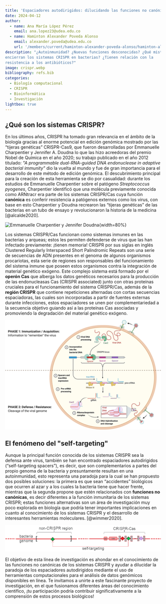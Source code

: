 ```yaml
---
title: 'Espaciadores autodirigidos: dilucidando las funciones no canónicas de los sistemas CRISPR'
date: 2024-04-12
author:
  - name: Ana María López Pérez
    email: ana.lopez23@udea.edu.co
  - name: Haminton Alexander Poveda Alonso
    email: alexander.poveda@udea.edu.co
    url: '/members/current/haminton-alexander-poveda-alonso/haminton-alexander-poveda-alonso.md'
description: "¿Autoinmunidad? ¿Nuevas funciones desconocidas? ¿Qué misterios
encierran los sistemas CRISPR en bacterias? ¿Tienen relación con la
resistencia a los antibióticos?"
image: crispr.webp
bibliography: refs.bib
categories:
  - Biología computacional
  - CRISPR
  - Bioinformática
  - Investigación
lightbox: true
---
```


## ¿Qué son los sistemas CRISPR?

En los últimos años, CRISPR ha tomado gran relevancia en el ámbito de la
biología gracias al enorme potencial en edición genómica mostrado por las
“tijeras genéticas” CRISPR-Cas9, que fueron desarrolladas por Emmanuelle
Charpentier y Jennifer A. Doudna lo que las hizo acreedoras del premio Nobel
de Química en el año 2020; su trabajo publicado en el año 2012 titulado: *"A
programmable dual-RNA-guided DNA endonuclease in adaptive bacterial
immunity"* dio la vuelta al mundo y fue de gran importancia para el
desarrollo de este método de edición genómica. El descubrimiento principal
para la creación de esta herramienta se dio por casualidad: durante los
estudios de Emmanuelle Charpentier sobre el patógeno *Streptococcus pyogenes*,
Charpentier identificó que una molécula previamente conocida como ARNtracr
era parte de los sistemas CRISPR/Cas cuya función **canónica** es conferir
resistencia a patógenos externos como los virus, con base en esto
Charpentier y Doudna recrearon las “tijeras genéticas” de las bacterias en
un tubo de ensayo y revolucionaron la historia de la medicina
[@alcalde2020].

![Emmanuelle Charpentier y Jennifer
Doudna](doudna-charpentier.jpg){width=80%}

Los sistemas CRISPR/Cas funcionan como sistemas inmunes en las bacterias y
arqueas; estos les permiten defenderse de virus que las han infectado
previamente: ¡tienen memoria! CRISPR por sus siglas en inglés Clustered
Regularly Interspaced Short Palindromic Repeats son  una serie de secuencias
de ADN presentes en el genoma de algunos organismos procariotas, esta serie
de regiones son responsables del funcionamiento del sistema inmune que
poseen estos organismos contra la integración de material genético exógeno.
Este complejo sistema está formado por el **operón Cas** que alberga los
datos genéticos necesarios para la producción de las endonucleasas Cas
(CRISPR associated) junto con otras proteínas cruciales para el
funcionamiento del sistema CRISPR/Cas, además de la **región CRISPR** que
contiene repeticiones alternadas con cortas secuencias espaciadoras, las
cuales son incorporadas a partir de fuentes externas durante infecciones,
estos espaciadores se unen por complementariedad a la secuencia objetivo
guiando así a las proteínas Cas asociadas y promoviendo la degradación del
material genético exógeno.

![@ghorbani2021](crispr.webp)

## El fenómeno del "self-targeting"

Aunque la principal función conocida de los sistemas CRISPR sea la defensa
ante virus, también se han encontrado espaciadores autodirigidos
(“self-targeting spacers”), es decir, que son complementarios a partes del
propio genoma de la bacteria y presuntamente resultan en una autoinmunidad,
esto representa una paradoja para la cual se han propuesto dos posibles
soluciones: la primera es que sean “accidentes” biológicos que ocurren al
azar y a los cuales la bacteria tiene que hacer frente, mientras que la
segunda propone que estén relacionados con **funciones no canónicas**, es
decir diferentes a la función inmunitaria de los sistemas CRISPR; estas
funciones alternativas son un área de investigación muy poco explorada en
biología que podría tener importantes implicaciones en cuanto al
conocimiento de los sistemas CRISPR y el desarrollo de interesantes
herramientas moleculares.  [@wimmer2020].

![](self-targeting.png)

El objetivo de esta línea de investigación es ahondar en el conocimiento de
las funciones no canónicas de los sistemas CRISPR y ayudar a dilucidar la
paradoja de los espaciadores autodirigidos mediante el uso de herramientas
computacionales para el análisis de datos genómicos disponibles en línea. Te
invitamos a unirte a este fascinante proyecto de investigación, en el que
fusionamos diferentes áreas del conocimiento científico, ¡tu participación
podría contribuir significativamente a la comprensión de estos procesos
biológicos!
